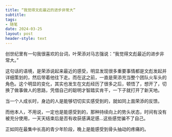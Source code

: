 ```yaml
---
title: “我觉得文彪最近的进步非常大”
subtitle: 
tags: 
- 随笔
date: 2024-03-25
layout: post
header-style: text
---
```


创世纪里有一句我很喜欢的台词，叶荣添对马志强说：“我觉得文彪最近的进步非常大。”

这句话的语境，是荣添说起来最近的感受，明显发现很多重要事情都是文彪发起并详细策划的，然后带着他往下走。而在这之前，一直是荣添充当整个团队火车头的角色。这个明显的变化，其实也发生在文彪经历了很多之后，顿悟了，想开了，切换了做事做人的思路，凭借自己的聪明才智踏实肯干，一下子就打开了新天地。

当一个人成长时，身边的人是能够切切实实感受到的，就如同上面荣添的反馈。

而他本人，不用说，一定也是能感受到的，那种持续向上的势头状态，时间有没有被充分使用，一天天结束后是否有收获感满足感...这些感觉骗不了自己。

正如同在最集中长高的青少年阶段，晚上是能感受到骨头抽动的疼痛的。